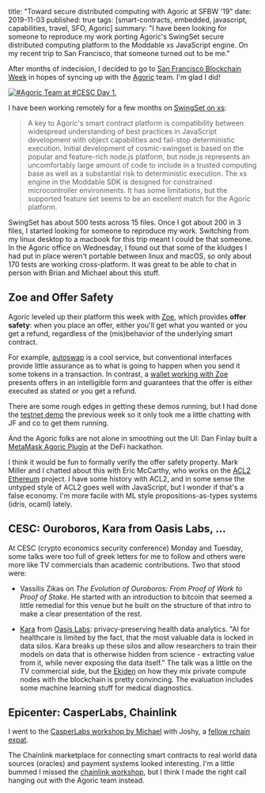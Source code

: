title: "Toward secure distributed computing with Agoric at SFBW '19"
date: 2019-11-03
published: true
tags: [smart-contracts, embedded, javascript, capabilities, travel, SFO, Agoric]
summary: "I have been looking for someone to reproduce my work porting
         Agoric's SwingSet secure distributed computing platform to
         the Moddable xs JavaScript engine. On my recent trip to San
         Francisco, that someone turned out to be me."

After months of indecision, I decided to go to [San Francisco
Blockchain Week][sfbw] in hopes of syncing up with the [Agoric][]
team. I'm glad I did!

<a href="https://twitter.com/agoric/status/1188952857002696704">
<img src="https://pbs.twimg.com/media/EIACUZfU4AAeYxA?format=jpg&name=small"
     alt="#Agoric Team at #CESC Day 1." />
</a>

[Agoric]: https://agoric.com/
[sfbw]: https://sfblockchainweek.io/

I have been working remotely for a few months on [SwingSet on
xs][126]:

> A key to Agoric's smart contract platform is compatibility between
> widespread understanding of best practices in JavaScript development
> with object capabilities and fail-stop deterministic
> execution. Initial development of cosmic-swingset is based on the
> popular and feature-rich node.js platform, but node.js represents an
> uncomfortably large amount of code to include in a trusted computing
> base as well as a substantial risk to deterministic execution. The
> xs engine in the Moddable SDK is designed for constrained
> microcontroller environments. It has some limitations, but the
> supported feature set seems to be an excellent match for the Agoric
> platform.

[126]: https://github.com/Agoric/SwingSet/issues/126

SwingSet has about 500 tests across 15 files. Once I got about 200 in
3 files, I started looking for someone to reproduce my work.
Switching from my linux desktop to a macbook for this trip meant I
could be that someone. In the Agoric office on Wednesday, I found out
that some of the kludges I had put in place weren't portable between
linux and macOS, so only about 170 tests are working cross-platform.
It was great to be able to chat in person with Brian and Michael about
this stuff.


## Zoe and Offer Safety

Agoric leveled up their platform this week with [Zoe][], which provides
**offer safety**: when you place an offer, either you'll get what you
wanted or you get a refund, regardless of the (mis)behavior of the
underlying smart contract.

For example, [autoswap](https://github.com/Agoric/autoswap-frontend)
is a cool service, but conventional interfaces provide little
assurance as to what is going to happen when you send it some tokens
in a transaction. In contrast, a [wallet working with
Zoe](https://github.com/Agoric/wallet-frontend) presents offers in an
intelligible form and guarantees that the offer is either executed as
stated or you get a refund.

There are some rough edges in getting these demos running, but I had
done the [testnet demo][16] the previous week so it only took me a
little chatting with JF and co to get them running.

And the Agoric folks are not alone in smoothing out the UI: Dan Finlay
built a [MetaMask Agoric
Plugin](https://github.com/danfinlay/metamask-agoric-plugin) at the
DeFi hackathon.

I think it would be fun to formally verify the offer safety property.
Mark Miller and I chatted about this with Eric McCarthy, who works on
the [ACL2
Ethereum](https://www.kestrel.edu/home/projects/ethereum/index.html)
project. I have some history with ACL2, and in some sense the untyped
style of ACL2 goes well with JavaScript, but I wonder if that's a
false economy. I'm more facile with ML style propositions-as-types
systems (idris, ocaml) lately.


[Zoe]: https://agoric.com/zoe-vs-status-quo/
[16]: https://agoric.com/testnet-pixel-demo/


## CESC: Ouroboros, Kara from Oasis Labs, ...

At CESC (crypto economics security conference) Monday and Tuesday,
some talks were too full of greek letters for me to follow and others
were more like TV commercials than academic contributions. Two that
stood were:

 - Vassilis Zikas on _The Evolution of Ouroboros: From Proof of Work
   to Proof of Stake_. He started with an introduction to bitcoin that
   seemed a little remedial for this venue but he built on the
   structure of that intro to make a clear presentation of the rest.

 - [Kara](https://kara.cloud/#/) from [Oasis
   Labs](https://www.oasislabs.com): privacy-preserving health data
   analytics. "AI for healthcare is limited by the fact, that the most
   valuable data is locked in data silos. Kara breaks up these silos
   and allow researchers to train their models on data that is
   otherwise hidden from science - extracting value from it, while
   never exposing the data itself." The talk was a little on the TV
   commercial side, but the [Ekiden](https://arxiv.org/abs/1804.05141)
   on how they mix private compute nodes with the blockchain is pretty
   convincing. The evaluation includes some machine learning stuff for
   medical diagnostics.

## Epicenter: CasperLabs, Chainlink

I went to the [CasperLabs workshop by Michael][clw] with Joshy, a
[fellow rchain expat][rex].

[clw]: https://twitter.com/meetCasperLabs/status/1190015712208666624
[rex]: https://joshyorndorff.com/blog/keeping-the-rchain-community-together

The Chainlink marketplace for connecting smart contracts to real world
data sources (oracles) and payment systems looked interesting. I'm a
little bummed I missed the [chainlink
workshop](https://docs.google.com/document/d/e/2PACX-1vTfuGrmqJO_il0PzZY5iU5_HtmiEExu5t7XHzrj6rRVKZnOdvy3fUJzlIlTgd-FMrUl2A-9T9ndP7Nj/pub),
but I think I made the right call hanging out with the Agoric team
instead.
